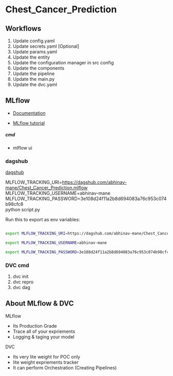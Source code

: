 # Chest_Cancer_Prediction

## Workflows

1. Update config.yaml
2. Update secrets.yaml [Optional]
3. Update params.yaml
4. Update the entity
5. Update the configuration manager in src config
6. Update the components
7. Update the pipeline 
8. Update the main.py
9. Update the dvc.yaml




## MLflow

- [Documentation](https://mlflow.org/docs/latest/index.html)

- [MLflow tutorial](https://youtube.com/playlist?list=PLkz_y24mlSJZrqiZ4_cLUiP0CBN5wFmTb&si=zEp_C8zLHt1DzWKK)

##### cmd
- mlflow ui

### dagshub
[dagshub](https://dagshub.com/)

MLFLOW_TRACKING_URI=https://dagshub.com/abhinav-mane/Chest_Cancer_Prediction.mlflow \
MLFLOW_TRACKING_USERNAME=abhinav-mane \
MLFLOW_TRACKING_PASSWORD=3e108d24f11a2b8d694083a76c953c074b98cfc8 \
python script.py

Run this to export as env variables:

```bash

export MLFLOW_TRACKING_URI=https://dagshub.com/abhinav-mane/Chest_Cancer_Prediction.mlflow

export MLFLOW_TRACKING_USERNAME=abhinav-mane 

export MLFLOW_TRACKING_PASSWORD=3e108d24f11a2b8d694083a76c953c074b98cfc8

```

### DVC cmd

1. dvc init
2. dvc repro
3. dvc dag


## About MLflow & DVC

MLflow

 - Its Production Grade
 - Trace all of your expriements
 - Logging & taging your model


DVC 

 - Its very lite weight for POC only
 - lite weight expriements tracker
 - It can perform Orchestration (Creating Pipelines)